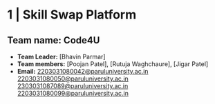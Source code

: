 # 1 | Skill Swap Platform
## Team name: Code4U
- **Team Leader:** [Bhavin Parmar]
- **Team members:** [Poojan Patel], [Rutuja Waghchaure], [Jigar Patel]
- **Email:** 
[2203031080042@paruluniversity.ac.in](mailto:2203031080042@paruluniversity.ac.in)
[2203031080050@paruluniversity.ac.in](mailto:2203031080042@paruluniversity.ac.in)
[2303031087089@paruluniversity.ac.in](mailto:2203031080042@paruluniversity.ac.in)
[2203031080099@paruluniversity.ac.in](mailto:2203031080042@paruluniversity.ac.in)

